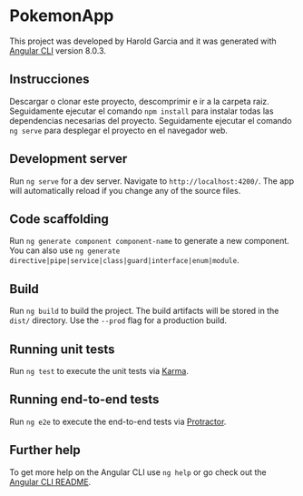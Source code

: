 # PokemonApp

This project was developed by Harold Garcia and it was generated with [Angular CLI](https://github.com/angular/angular-cli) version 8.0.3.

## Instrucciones

Descargar o clonar este proyecto, descomprimir e ir a la carpeta raiz. Seguidamente ejecutar el comando `npm install` para instalar todas las dependencias necesarias del proyecto. Seguidamente ejecutar el comando `ng serve` para desplegar el proyecto en el navegador web.

## Development server

Run `ng serve` for a dev server. Navigate to `http://localhost:4200/`. The app will automatically reload if you change any of the source files.

## Code scaffolding

Run `ng generate component component-name` to generate a new component. You can also use `ng generate directive|pipe|service|class|guard|interface|enum|module`.

## Build

Run `ng build` to build the project. The build artifacts will be stored in the `dist/` directory. Use the `--prod` flag for a production build.

## Running unit tests

Run `ng test` to execute the unit tests via [Karma](https://karma-runner.github.io).

## Running end-to-end tests

Run `ng e2e` to execute the end-to-end tests via [Protractor](http://www.protractortest.org/).

## Further help

To get more help on the Angular CLI use `ng help` or go check out the [Angular CLI README](https://github.com/angular/angular-cli/blob/master/README.md).
